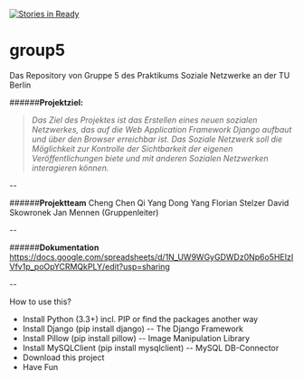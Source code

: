 [![Stories in Ready](https://badge.waffle.io/jmennen/group5.png?label=ready&title=Ready)](https://waffle.io/jmennen/group5)
# group5
Das Repository von Gruppe 5 des Praktikums Soziale Netzwerke an der TU Berlin



######**Projektziel:**
>*Das Ziel des Projektes ist das Erstellen eines neuen sozialen Netzwerkes, das auf die Web Application Framework Django aufbaut und über den Browser erreichbar ist. Das Soziale Netzwerk soll die Möglichkeit zur Kontrolle der Sichtbarkeit der eigenen Veröffentlichungen biete und mit anderen Sozialen Netzwerken interagieren können.*

--

######**Projektteam** 
Cheng Chen
Qi Yang
Dong Yang
Florian Stelzer
David Skowronek
Jan Mennen (Gruppenleiter)

--

######**Dokumentation** 
https://docs.google.com/spreadsheets/d/1N_UW9WGyGDWDz0Np6o5HEIzIVfv1p_poOpYCRMQkPLY/edit?usp=sharing

--

How to use this?
<ul>
<li>Install Python (3.3+) incl. PIP or find the packages another way</li>
<li>Install Django (pip install django) -- The Django Framework</li>
<li>Install Pillow (pip install pillow) -- Image Manipulation Library</li>
<li>Install MySQLClient (pip install mysqlclient) -- MySQL DB-Connector</li>
<li>Download this project</li>
<li>Have Fun</li>
</ul>
